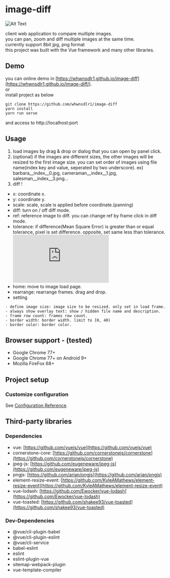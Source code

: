 # image-diff
![Alt Text](example.gif)

client web application to compare multiple images.
<br />
you can pan, zoom and diff multiple images at the same time.
<br />
currently support 8bit jpg, png format
<br />
this project was built with the Vue framework and many other libraries.

## Demo
you can online demo in [https://whwnsdlr1.github.io/image-diff](https://whwnsdlr1.github.io/image-diff/).
<br />
or
<br />
install project as below
```
git clone https://github.com/whwnsdlr1/image-diff
yarn install
yarn run serve
```
and access to http://localhost:port

## Usage
1. load images by drag & drop or dialog that you can open by panel click.
2. (optional) if the images are different sizes, the other images will be resized to the first image size.
you can set order of images using file name(index key and value, seperated by two underscore).
ex) barbara__index__0.jpg, cameraman__index__1.jpg, salesman__index__3.png...
3. diff !

- x: coordinate x.
- y: coordinate y.
- scale: scale, scale is applied before coordinate.(panning)
- diff: turn on / off diff mode.
- ref: reference image to diff. you can change ref by frame click in diff mode.
- tolerance: if difference(Mean Square Error) is greater than or equal tolerance, pixel is set difference. opposite, set same less than tolerance. ![equation](http://latex.codecogs.com/png.latex?%5Csum_%7BP%7D%5E%7Bp%7D%28%5Csqrt%7B%28R_%7Bp1%7D-R_%7Bp2%7D%29%5E%7B2%7D%20&plus;%20%28G_%7Bp1%7D-G_%7Bp2%7D%29%5E%7B2%7D%20&plus;%20%28B_%7Bp1%7D-B_%7Bp2%7D%29%5E%7B2%7D%7D%29)
- home: move to image load page.
- rearrange: rearrange frames. drag and drop.
- setting
```
- define image size: image size to be resized. only set in load frame.
- always show overlay text: show / hidden file name and description.
- frame row count: frames row count.
- border width: border width. limit to [0, 40)
- border color: border color.
```

## Browser support - (tested)
- Google Chrome 77+
- Google Chrome 77+ on Android 9+
- Mozilla FireFox 68+

## Project setup
### Customize configuration
See [Configuration Reference](https://cli.vuejs.org/config/).

## Third-party libraries
### Dependencies
- vue: [https://github.com/vuejs/vue](https://github.com/vuejs/vue)
- cornerstone-core: [https://github.com/cornerstonejs/cornerstone](https://github.com/cornerstonejs/cornerstone)
- jpeg-js: [https://github.com/eugeneware/jpeg-js](https://github.com/eugeneware/jpeg-js)
- pngjs: [https://github.com/arian/pngjs](https://github.com/arian/pngjs)
- element-resize-event: [https://github.com/KyleAMathews/element-resize-event](https://github.com/KyleAMathews/element-resize-event)
- vue-lodash: [https://github.com/Ewocker/vue-lodash](https://github.com/Ewocker/vue-lodash)
- vue-toasted: [https://github.com/shakee93/vue-toasted](https://github.com/shakee93/vue-toasted)

### Dev-Dependencies
- @vue/cli-plugin-babel
- @vue/cli-plugin-eslint
- @vue/cli-service
- babel-eslint
- eslint
- eslint-plugin-vue
- sitemap-webpack-plugin
- vue-template-compiler